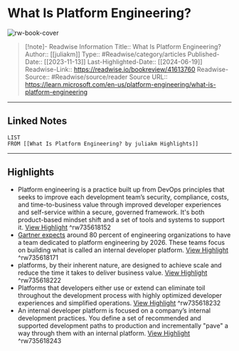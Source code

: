 # What Is Platform Engineering?

![rw-book-cover](https://readwise-assets.s3.amazonaws.com/media/uploaded_book_covers/profile_174804/open-graph-image_Ncil9b2.png)
<br>
>[!note]- Readwise Information
>Title:: What Is Platform Engineering?
>Author:: [[juliakm]]
>Type:: #Readwise/category/articles
>Published-Date:: [[2023-11-13]]
>Last-Highlighted-Date:: [[2024-06-19]]
>Readwise-Link:: https://readwise.io/bookreview/41613760
>Readwise-Source:: #Readwise/source/reader
>Source URL:: https://learn.microsoft.com/en-us/platform-engineering/what-is-platform-engineering
--- 

## Linked Notes
```dataview
LIST
FROM [[What Is Platform Engineering? by juliakm Highlights]]
```

---

## Highlights
- Platform engineering is a practice built up from DevOps principles that seeks to improve each development team’s security, compliance, costs, and time-to-business value through improved developer experiences and self-service within a secure, governed framework. It's both product-based mindset shift and a set of tools and systems to support it. [View Highlight](https://readwise.io/open/735618152) ^rw735618152
- [Gartner expects](https://www.gartner.com/en/articles/what-is-platform-engineering) around 80 percent of engineering organizations to have a team dedicated to platform engineering by 2026. These teams focus on building what is called an internal developer platform. [View Highlight](https://readwise.io/open/735618171) ^rw735618171
- platforms, by their inherent nature, are designed to achieve scale and reduce the time it takes to deliver business value. [View Highlight](https://readwise.io/open/735618222) ^rw735618222
- Platforms that developers either use or extend can eliminate toil throughout the development process with highly optimized developer experiences and simplified operations. [View Highlight](https://readwise.io/open/735618232) ^rw735618232
- An internal developer platform is focused on a company’s internal development practices. You define a set of recommended and supported development paths to production and incrementally "pave" a way through them with an internal platform. [View Highlight](https://readwise.io/open/735618243) ^rw735618243
